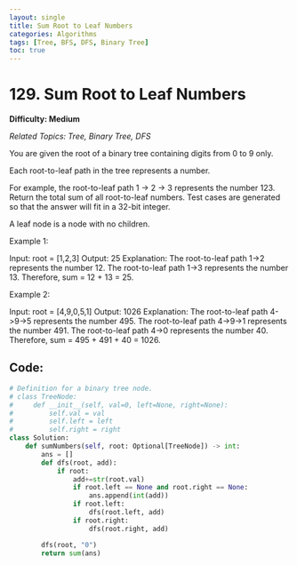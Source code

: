 ```yaml
---
layout: single
title: Sum Root to Leaf Numbers
categories: Algorithms
tags: [Tree, BFS, DFS, Binary Tree]
toc: true
---
```


# 129. Sum Root to Leaf Numbers

**Difficulty: Medium**

*Related Topics: Tree, Binary Tree, DFS*

You are given the root of a binary tree containing digits from 0 to 9 only.

Each root-to-leaf path in the tree represents a number.

For example, the root-to-leaf path 1 -> 2 -> 3 represents the number 123.
Return the total sum of all root-to-leaf numbers. Test cases are generated so that the answer will fit in a 32-bit integer.

A leaf node is a node with no children.

Example 1:

Input: root = [1,2,3]
Output: 25
Explanation:
The root-to-leaf path 1->2 represents the number 12.
The root-to-leaf path 1->3 represents the number 13.
Therefore, sum = 12 + 13 = 25.

Example 2:

Input: root = [4,9,0,5,1]
Output: 1026
Explanation:
The root-to-leaf path 4->9->5 represents the number 495.
The root-to-leaf path 4->9->1 represents the number 491.
The root-to-leaf path 4->0 represents the number 40.
Therefore, sum = 495 + 491 + 40 = 1026.

## Code:
```python
# Definition for a binary tree node.
# class TreeNode:
#     def __init__(self, val=0, left=None, right=None):
#         self.val = val
#         self.left = left
#         self.right = right
class Solution:
    def sumNumbers(self, root: Optional[TreeNode]) -> int:
        ans = []
        def dfs(root, add):
            if root:
                add+=str(root.val)
                if root.left == None and root.right == None:
                    ans.append(int(add))
                if root.left:
                    dfs(root.left, add)
                if root.right:
                    dfs(root.right, add)

        dfs(root, "0")
        return sum(ans)
```        